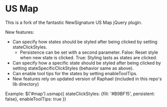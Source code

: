 # US Map #

This is a fork of the fantastic NewSignature US Map jQuery plugin. 

New features:
* Can specify how states should be styled after being clicked by setting stateClickStyles.
    * Persistence can be set with a second parameter. False: Reset style when new state is clicked. True: Styling lasts as states are clicked.
* Can specify how a specific state should be styled after being clicked by setting stateSpecificClickStyles (behavior same as above).
* Can enable tool tips for the states by setting enableToolTips.
* New features rely on updated version of Raphael (included in this repo's lib directory)

Example:
    $('#map').usmap({
      stateClickStyles: {fill: '#B9BF15', persistent: false},
      enableToolTips: true
    })
